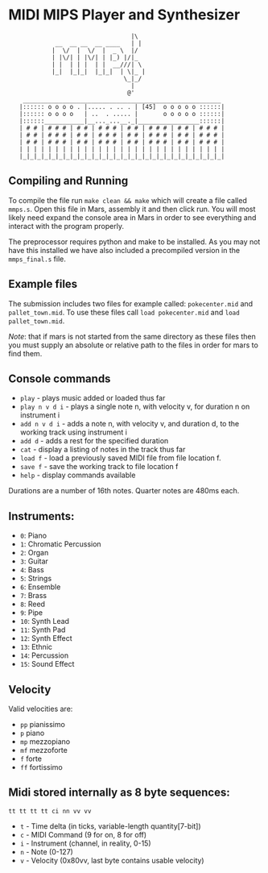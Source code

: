 # MIDI MIPS Player and Synthesizer

```
                                  |\
             __  __ __  __ ____   | |
            |  \/  |  \/  |  _ \  |/
            | |\/| | |\/| | |_) |/|_
            | |  | | |  | |  __///| \
            |_|  |_|_|  |_|_|  | \|_ |
			                    \_|_/
								  |
							     @'
    _______________________________________________________
   |:::::: o o o o . |..... . .. . | [45]  o o o o o ::::::|
   |:::::: o o o o   | ..  . ..... |       o o o o o ::::::|
   |::::::___________|__..._...__._|_________________::::::|
   | # # | # # # | # # | # # # | # # | # # # | # # | # # # |
   | # # | # # # | # # | # # # | # # | # # # | # # | # # # |
   | # # | # # # | # # | # # # | # # | # # # | # # | # # # |
   | | | | | | | | | | | | | | | | | | | | | | | | | | | | |
   |_|_|_|_|_|_|_|_|_|_|_|_|_|_|_|_|_|_|_|_|_|_|_|_|_|_|_|_|
```

## Compiling and Running

To compile the file run `make clean && make` which will create a file
called `mmps.s`. Open this file in Mars, assembly it and then click
run. You will most likely need expand the console area in Mars in
order to see everything and interact with the program properly.

The preprocessor requires python and make to be installed. As you may
not have this installed we have also included a precompiled version in
the `mmps_final.s` file.

## Example files

The submission includes two files for example called: `pokecenter.mid`
and `pallet_town.mid`. To use these files call `load pokecenter.mid`
and `load pallet_town.mid`.

_Note_: that if mars is not started from the same directory as these
files then you must supply an absolute or relative path to the files
in order for mars to find them.

## Console commands

- `play` - plays music added or loaded thus far
- `play n v d i` - plays a single note n, with velocity v, for duration n on instrument i
- `add n v d i` - adds a note n, with velocity v, and duration d, to the working track using instrument i
- `add d` - adds a rest for the specified duration
- `cat` - display a listing of notes in the track thus far
- `load f` - load a previously saved MIDI file from file location f.
- `save f` - save the working track to file location f
- `help` - display commands available

Durations are a number of 16th notes.  Quarter notes are 480ms each. 

## Instruments:

- `0`: Piano
- `1`: Chromatic Percussion
- `2`: Organ
- `3`: Guitar
- `4`: Bass
- `5`: Strings
- `6`: Ensemble
- `7`: Brass
- `8`: Reed
- `9`: Pipe
- `10`: Synth Lead
- `11`: Synth Pad
- `12`: Synth Effect
- `13`: Ethnic
- `14`: Percussion
- `15`: Sound Effect


## Velocity

Valid velocities are:

- `pp` pianissimo
- `p` piano
- `mp` mezzopiano
- `mf` mezzoforte
- `f` forte
- `ff` fortissimo

## Midi stored internally as 8 byte sequences:

```
tt tt tt tt ci nn vv vv
```

- `t` - Time delta (in ticks, variable-length quantity[7-bit])
- `c` - MIDI Command (9 for on, 8 for off)
- `i` - Instrument (channel, in reality, 0-15)
- `n` - Note (0-127)
- `v` - Velocity (0x80vv, last byte contains usable velocity)


